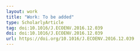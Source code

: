 ```yaml
---
layout: work
title: "Work: To be added"
type: ScholarlyArticle
tag: doi:10.1016/J.ECOENV.2016.12.039
doi: doi:10.1016/J.ECOENV.2016.12.039
url: https://doi.org/10.1016/J.ECOENV.2016.12.039
---
```

